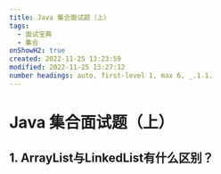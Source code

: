 ```yaml
---
title: Java 集合面试题（上）
tags:
  - 面试宝典
  - 集合 
onShowH2: true
created: 2022-11-25 13:23:59
modified: 2022-11-25 13:27:12
number headings: auto, first-level 1, max 6, _.1.1.
---
```


# Java 集合面试题（上）

## 1. ArrayList与LinkedList有什么区别？

